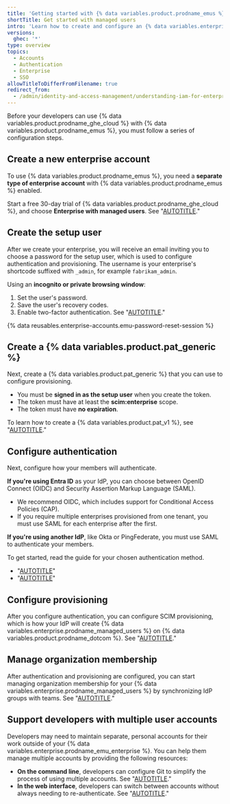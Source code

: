 ```yaml
---
title: 'Getting started with {% data variables.product.prodname_emus %}'
shortTitle: Get started with managed users
intro: 'Learn how to create and configure an {% data variables.enterprise.prodname_emu_enterprise %}.'
versions:
  ghec: '*'
type: overview
topics:
  - Accounts
  - Authentication
  - Enterprise
  - SSO
allowTitleToDifferFromFilename: true
redirect_from:
  - /admin/identity-and-access-management/understanding-iam-for-enterprises/getting-started-with-enterprise-managed-users
---
```


Before your developers can use {% data variables.product.prodname_ghe_cloud %} with {% data variables.product.prodname_emus %}, you must follow a series of configuration steps.

## Create a new enterprise account

To use {% data variables.product.prodname_emus %}, you need a **separate type of enterprise account** with {% data variables.product.prodname_emus %} enabled.

Start a free 30-day trial of {% data variables.product.prodname_ghe_cloud %}, and choose **Enterprise with managed users**. See "[AUTOTITLE](/admin/overview/setting-up-a-trial-of-github-enterprise-cloud)."

## Create the setup user

After we create your enterprise, you will receive an email inviting you to choose a password for the setup user, which is used to configure authentication and provisioning. The username is your enterprise's shortcode suffixed with `_admin`, for example `fabrikam_admin`.

Using an **incognito or private browsing window**:

1. Set the user's password.
1. Save the user's recovery codes.
1. Enable two-factor authentication. See "[AUTOTITLE](/authentication/securing-your-account-with-two-factor-authentication-2fa/configuring-two-factor-authentication)."

{% data reusables.enterprise-accounts.emu-password-reset-session %}

## Create a {% data variables.product.pat_generic %}

Next, create a {% data variables.product.pat_generic %} that you can use to configure provisioning.

* You must be **signed in as the setup user** when you create the token.
* The token must have at least the **scim:enterprise** scope.
* The token must have **no expiration**.

To learn how to create a {% data variables.product.pat_v1 %}, see "[AUTOTITLE](/authentication/keeping-your-account-and-data-secure/managing-your-personal-access-tokens)."

## Configure authentication

Next, configure how your members will authenticate.

**If you're using Entra ID** as your IdP, you can choose between OpenID Connect (OIDC) and Security Assertion Markup Language (SAML).
* We recommend OIDC, which includes support for Conditional Access Policies (CAP).
* If you require multiple enterprises provisioned from one tenant, you must use SAML for each enterprise after the first.

**If you're using another IdP**, like Okta or PingFederate, you must use SAML to authenticate your members.

To get started, read the guide for your chosen authentication method.

* "[AUTOTITLE](/admin/identity-and-access-management/using-enterprise-managed-users-for-iam/configuring-oidc-for-enterprise-managed-users)"
* "[AUTOTITLE](/admin/identity-and-access-management/managing-iam-with-enterprise-managed-users/configuring-saml-single-sign-on-for-enterprise-managed-users)"

## Configure provisioning

After you configure authentication, you can configure SCIM provisioning, which is how your IdP will create {% data variables.enterprise.prodname_managed_users %} on {% data variables.product.prodname_dotcom %}. See "[AUTOTITLE](/admin/identity-and-access-management/using-enterprise-managed-users-for-iam/configuring-scim-provisioning-for-enterprise-managed-users)."

## Manage organization membership

After authentication and provisioning are configured, you can start managing organization membership for your {% data variables.enterprise.prodname_managed_users %} by synchronizing IdP groups with teams. See "[AUTOTITLE](/admin/identity-and-access-management/using-enterprise-managed-users-for-iam/managing-team-memberships-with-identity-provider-groups)."

## Support developers with multiple user accounts

Developers may need to maintain separate, personal accounts for their work outside of your {% data variables.enterprise.prodname_emu_enterprise %}. You can help them manage multiple accounts by providing the following resources:

* **On the command line**, developers can configure Git to simplify the process of using multiple accounts. See "[AUTOTITLE](/account-and-profile/setting-up-and-managing-your-personal-account-on-github/managing-your-personal-account/managing-multiple-accounts)."
* **In the web interface**, developers can switch between accounts without always needing to re-authenticate. See "[AUTOTITLE](/authentication/keeping-your-account-and-data-secure/switching-between-accounts)."
